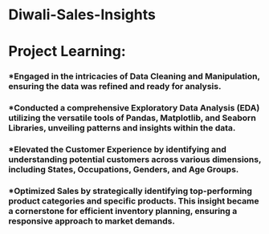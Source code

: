 # Diwali-Sales-Insights
# Project Learning:
### *Engaged in the intricacies of Data Cleaning and Manipulation, ensuring the data was refined and ready for analysis.

### *Conducted a comprehensive Exploratory Data Analysis (EDA) utilizing the versatile tools of Pandas, Matplotlib, and Seaborn Libraries, unveiling patterns and insights within the data.

### *Elevated the Customer Experience by identifying and understanding potential customers across various dimensions, including States, Occupations, Genders, and Age Groups.

### *Optimized Sales by strategically identifying top-performing product categories and specific products. This insight became a cornerstone for efficient inventory planning, ensuring a responsive approach to market demands.
